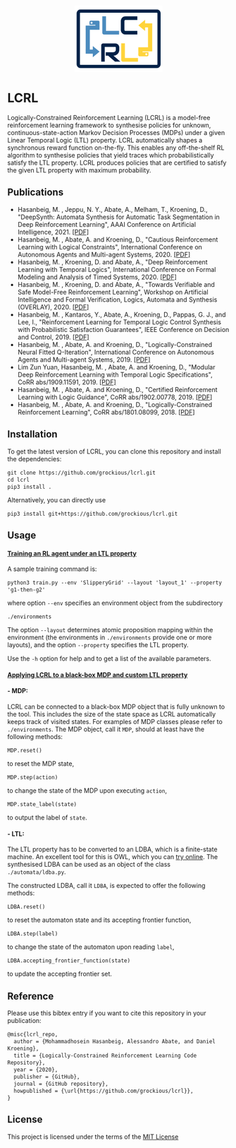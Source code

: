 <p align="center">
    <img width="200" src="assets/lcrl.png">
</p>

# LCRL
Logically-Constrained Reinforcement Learning (LCRL) is a model-free reinforcement learning framework to synthesise 
policies for unknown, continuous-state-action Markov Decision Processes (MDPs) under a given Linear Temporal Logic
(LTL) property. LCRL automatically shapes a synchronous reward function on-the-fly. This enables any
off-the-shelf RL algorithm to synthesise policies that yield traces which probabilistically satisfy the LTL property. LCRL produces policies that are certified to satisfy the given LTL property with maximum probability.

## Publications
* Hasanbeig, M. , Jeppu, N. Y., Abate, A., Melham, T., Kroening, D., "DeepSynth: Automata Synthesis for Automatic Task Segmentation in Deep Reinforcement Learning", AAAI Conference on Artificial Intelligence, 2021. [[PDF]](https://arxiv.org/pdf/1911.10244.pdf)
* Hasanbeig, M. , Abate, A. and Kroening, D., "Cautious Reinforcement Learning with Logical Constraints", International Conference on Autonomous Agents and Multi-agent Systems, 2020. [[PDF]](http://ifaamas.org/Proceedings/aamas2020/pdfs/p483.pdf)
* Hasanbeig, M. , Kroening, D. and Abate, A., "Deep Reinforcement Learning with Temporal Logics", International Conference on Formal Modeling and Analysis of Timed Systems, 2020. [[PDF]](https://link.springer.com/content/pdf/10.1007%2F978-3-030-57628-8_1.pdf)
* Hasanbeig, M. , Kroening, D. and Abate, A., "Towards Verifiable and Safe Model-Free Reinforcement Learning", Workshop on Artificial Intelligence and Formal Verification, Logics, Automata and Synthesis (OVERLAY), 2020. [[PDF]](http://ceur-ws.org/Vol-2509/invited.pdf)
* Hasanbeig, M. , Kantaros, Y., Abate, A., Kroening, D., Pappas, G. J., and Lee, I., "Reinforcement Learning for Temporal Logic Control Synthesis with Probabilistic Satisfaction Guarantees", IEEE Conference on Decision and Control, 2019. [[PDF]](https://arxiv.org/pdf/1909.05304.pdf)
* Hasanbeig, M. , Abate, A. and Kroening, D., "Logically-Constrained Neural Fitted Q-Iteration", International Conference on Autonomous Agents and Multi-agent Systems, 2019. [[PDF]](https://arxiv.org/pdf/1809.07823.pdf)
* Lim Zun Yuan, Hasanbeig, M. , Abate, A. and Kroening, D., "Modular Deep Reinforcement Learning with Temporal Logic Specifications", CoRR abs/1909.11591, 2019. [[PDF]](https://arxiv.org/pdf/1909.11591.pdf)
* Hasanbeig, M. , Abate, A. and Kroening, D., "Certified Reinforcement Learning with Logic Guidance", CoRR abs/1902.00778, 2019. [[PDF]](https://arxiv.org/pdf/1902.00778.pdf)
* Hasanbeig, M. , Abate, A. and Kroening, D., "Logically-Constrained Reinforcement Learning", CoRR abs/1801.08099, 2018. [[PDF]](https://arxiv.org/pdf/1801.08099.pdf)

## Installation
To get the latest version of LCRL, you can clone this repository and install the dependencies:
```
git clone https://github.com/grockious/lcrl.git
cd lcrl
pip3 install .
```

Alternatively, you can directly use 
```
pip3 install git+https://github.com/grockious/lcrl.git
```

## Usage
#### <ins>Training an RL agent under an LTL property</ins>
A sample training command is:
```
python3 train.py --env 'SlipperyGrid' --layout 'layout_1' --property 'g1-then-g2' 
```
where option `--env` specifies an environment object from the subdirectory
```
./environments
```
The option `--layout` determines atomic proposition mapping within the environment
(the environments in `./environments` provide one or more layouts), 
and the option `--property` specifies the LTL property. 

Use the `-h` option for help and to get a list of the available parameters.
#### <ins>Applying LCRL to a black-box MDP and custom LTL property</ins>
#### - MDP:
LCRL can be connected to a black-box MDP object that is fully unknown to
the tool. This includes the size of the state space as LCRL automatically keeps track of visited states. For examples of MDP classes
please refer to `./environments`. The MDP object, call it `MDP`, should at 
least have the following methods:
```
MDP.reset()
``` 
to reset the MDP state,
```
MDP.step(action)
``` 
to change the state of the MDP upon executing `action`,
```
MDP.state_label(state)
``` 
to output the label of `state`.

#### - LTL:
The LTL property has to be converted to an LDBA, which is a finite-state machine. 
An excellent tool for this is OWL, which you can [try online](https://owl.model.in.tum.de/try/).
The synthesised LDBA can be used as an object of the class `./automata/ldba.py`.  

The constructed LDBA, call it `LDBA`, is expected to offer the following methods:
```
LDBA.reset()
``` 
to reset the automaton state and its accepting frontier function,
```
LDBA.step(label)
``` 
to change the state of the automaton upon reading `label`,
```
LDBA.accepting_frontier_function(state)
``` 
to update the accepting frontier set.

## Reference
Please use this bibtex entry if you want to cite this repository in your publication:

```
@misc{lcrl_repo,
  author = {Mohammadhosein Hasanbeig, Alessandro Abate, and Daniel Kroening},
  title = {Logically-Constrained Reinforcement Learning Code Repository},
  year = {2020},
  publisher = {GitHub},
  journal = {GitHub repository},
  howpublished = {\url{https://github.com/grockious/lcrl}},
}
```

## License
This project is licensed under the terms of the [MIT License](/LICENSE)
